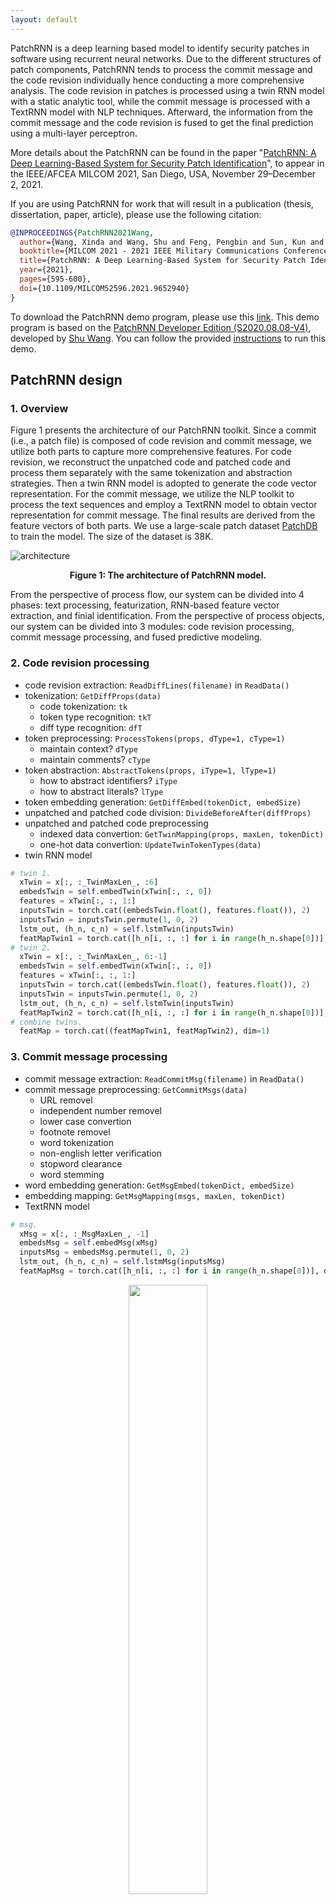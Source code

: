 ```yaml
---
layout: default
---
```


PatchRNN is a deep learning based model to identify security patches in software using recurrent neural networks. 
Due to the different structures of patch components, PatchRNN tends to process the commit message and the code revision individually hence conducting a more comprehensive analysis.
The code revision in patches is processed using a twin RNN model with a static analytic tool, while the commit message is processed with a TextRNN model with NLP techniques. 
Afterward, the information from the commit message and the code revision is fused to get the final prediction using a multi-layer perceptron.

More details about the PatchRNN can be found in the paper "[PatchRNN: A Deep Learning-Based System for Security Patch Identification](https://arxiv.org/pdf/2108.03358.pdf)", to appear in the IEEE/AFCEA MILCOM 2021, San Diego, USA, November 29–December 2, 2021.

If you are using PatchRNN for work that will result in a publication (thesis, dissertation, paper, article), please use the following citation:

```bibtex
@INPROCEEDINGS{PatchRNN2021Wang,
  author={Wang, Xinda and Wang, Shu and Feng, Pengbin and Sun, Kun and Jajodia, Sushil and Benchaaboun, Sanae and Geck, Frank},
  booktitle={MILCOM 2021 - 2021 IEEE Military Communications Conference (MILCOM)}, 
  title={PatchRNN: A Deep Learning-Based System for Security Patch Identification}, 
  year={2021},
  pages={595-600},
  doi={10.1109/MILCOM52596.2021.9652940}
}
```

To download the PatchRNN demo program, please use this [link](https://github.com/shuwang127/PatchRNN-demo).
This demo program is based on the [PatchRNN Developer Edition (S2020.08.08-V4)](https://github.com/shuwang127/PatchRNN), developed by [Shu Wang](https://shuwang127.github.io/). 
You can follow the provided [instructions](#instructions) to run this demo.

## PatchRNN design

### 1. Overview

Figure 1 presents the architecture of our PatchRNN toolkit.
Since a commit (i.e., a patch file) is composed of code revision and commit message, we utilize both parts to capture more comprehensive features. 
For code revision, we reconstruct the unpatched code and patched code and process them separately with the same tokenization and abstraction strategies.
Then a twin RNN model is adopted to generate the code vector representation. 
For the commit message, we utilize the NLP toolkit to process the text sequences and employ a TextRNN model to obtain vector representation for commit message.
The final results are derived from the feature vectors of both parts. 
We use a large-scale patch dataset [PatchDB](https://sunlab-gmu.github.io/PatchDB/) to train the model. The size of the dataset is 38K.

![architecture](https://shuwang127.github.io/PatchRNN-demo/img/architecture.png)
<p align="center"><strong>Figure 1: The architecture of PatchRNN model.</strong></p>

From the perspective of process flow, our system can be divided into 4 phases: text processing, featurization, RNN-based feature vector extraction, and finial identification. From the perspective of process objects, our system can be divided into 3 modules: code revision processing, commit message processing, and fused predictive modeling.

### 2. Code revision processing

- code revision extraction: `ReadDiffLines(filename)` in `ReadData()`
- tokenization: `GetDiffProps(data)`
  - code tokenization: `tk`
  - token type recognition: `tkT`
  - diff type recognition: `dfT`
- token preprocessing: `ProcessTokens(props, dType=1, cType=1)`
  - maintain context? `dType`
  - maintain comments? `cType`
- token abstraction: `AbstractTokens(props, iType=1, lType=1)`
  - how to abstract identifiers? `iType`
  - how to abstract literals? `lType`
- token embedding generation: `GetDiffEmbed(tokenDict, embedSize)`
- unpatched and patched code division: `DivideBeforeAfter(diffProps)`
- unpatched and patched code preprocessing
  - indexed data convertion: `GetTwinMapping(props, maxLen, tokenDict)`
  - one-hot data convertion: `UpdateTwinTokenTypes(data)`
- twin RNN model
``` python
# twin 1.
  xTwin = x[:, :_TwinMaxLen_, :6]
  embedsTwin = self.embedTwin(xTwin[:, :, 0])
  features = xTwin[:, :, 1:]
  inputsTwin = torch.cat((embedsTwin.float(), features.float()), 2)
  inputsTwin = inputsTwin.permute(1, 0, 2)
  lstm_out, (h_n, c_n) = self.lstmTwin(inputsTwin)
  featMapTwin1 = torch.cat([h_n[i, :, :] for i in range(h_n.shape[0])], dim=1)
# twin 2.
  xTwin = x[:, :_TwinMaxLen_, 6:-1]
  embedsTwin = self.embedTwin(xTwin[:, :, 0])
  features = xTwin[:, :, 1:]
  inputsTwin = torch.cat((embedsTwin.float(), features.float()), 2)
  inputsTwin = inputsTwin.permute(1, 0, 2)
  lstm_out, (h_n, c_n) = self.lstmTwin(inputsTwin)
  featMapTwin2 = torch.cat([h_n[i, :, :] for i in range(h_n.shape[0])], dim=1)
# combine twins.
  featMap = torch.cat((featMapTwin1, featMapTwin2), dim=1)
```

### 3. Commit message processing

- commit message extraction: `ReadCommitMsg(filename)` in `ReadData()`
- commit message preprocessing: `GetCommitMsgs(data)`
  - URL removel
  - independent number removel
  - lower case convertion
  - footnote removel
  - word tokenization
  - non-english letter verification
  - stopword clearance
  - word stemming
- word embedding generation: `GetMsgEmbed(tokenDict, embedSize)`
- embedding mapping: `GetMsgMapping(msgs, maxLen, tokenDict)`
- TextRNN model
``` python
# msg.
  xMsg = x[:, :_MsgMaxLen_, -1]
  embedsMsg = self.embedMsg(xMsg)
  inputsMsg = embedsMsg.permute(1, 0, 2)
  lstm_out, (h_n, c_n) = self.lstmMsg(inputsMsg)
  featMapMsg = torch.cat([h_n[i, :, :] for i in range(h_n.shape[0])], dim=1)
```

<div align=center><img src="https://shuwang127.github.io/PatchRNN-demo/img/TextRNN.png" width="50%" height="50%"></div>
<p align="center"><strong>Figure 2: The structure of TextRNN model.</strong></p>

### 4. Fused predictive modeling

- fully-connected network
``` python
# fc layers.
  featMap = self.fc1(featMap)
  if (0 == _TWIN_): # (only twins).
    final_out = self.fc2(featMap)
  elif (1 == _TWIN_): # (twins + msg).
    featMap = torch.cat((featMap, featMapMsg), dim=1)
    featMap = self.fc3(featMap)
    final_out = self.fc4(featMap)
  return self.softmax(final_out)     
```

## How to run PatchRNN-demo <span id="instructions"></span>

### 1. Install OS

We use **Ubuntu 20.04.3 LTS (Focal Fossa)** desktop version. \
Download Link: [https://releases.ubuntu.com/20.04/](https://releases.ubuntu.com/20.04/).

The virtualization software in our experiments is **VirtualBox 5.2.24**. \
Download Link: [https://www.virtualbox.org/wiki/Download_Old_Builds_5_2](https://www.virtualbox.org/wiki/Download_Old_Builds_5_2). \
You can use other software like VMware Workstation.

**System recommendation configurations:**\
RAM: >=2GB\
Disk: >=25GB\
CPU: 1 core in i7-7700HQ @ 2.8GHz

### 2. Download the source code from github

We use `home` directory to store the project folder.

```shell
cd ~
```

Install `git` tool.

```shell 
sudo apt install git
```

Download `PatchRNN-demo` project to local disk. (You may need to enter your github account/password.)

```shell 
git clone https://github.com/shuwang127/PatchRNN-demo
```

### 3. Install the dependencies.

3.1 Install `pip` tool for `python3`.

```shell 
sudo apt install python3-pip
```

3.2 Install common dependencies.

```shell 
pip3 install nltk==3.3
pip3 install natsort
pip3 install pandas
pip3 install sklearn
```

3.3 Install CPU-version PyTorch. Official website: https://pytorch.org/.

```shell 
pip3 install torch==1.7.1+cpu torchvision==0.8.2+cpu torchaudio==0.7.2 -f https://download.pytorch.org/whl/torch_stable.html
```

3.4 Install `clang` tool.

```shell 
pip3 install clang==6.0.0.2
```

Configurate the clang environment.

```shell 
sudo apt install clang
cd /usr/lib/x86_64-linux-gnu/
sudo ln -s libclang-*.so.1 libclang.so
```

### 4. Run the demo program.

```shell 
cd ~/PatchRNN-demo/
python3 demo.py
```

There are 56 input test samples stored in `~/PatchRNN-demo/testdata/`, the logging file of running demo is stored in `~/PatchRNN-demo/logs/PatchRNNdemo.log`.

```shell 
cat logs/PatchRNNdemo.log
```

We can find the logging results.

```
[INFO] <ReadData> Save 56 raw data to .//tmp//testdata.npy. [TIME: 0.05 sec]
[INFO] <GetDiffProps> Processing Tokens 1/56... [TIME: 3.16 sec]
...
[INFO] <GetDiffProps> Processing Tokens 56/56... [TIME: 63.98 sec]
[INFO] <GetDiffProps> Save 56 diff property data to .//tmp//testprops.npy. [TIME: 63.99 sec]
[INFO] <ProcessTokens> Delete the comment parts of the diff code. [TIME: 64.01 sec]
[INFO] <AbstractTokens> Abstract the tokens of identifiers with iType 1 (VARn/FUNCn). [TIME: 64.04 sec]
[INFO] <AbstractTokens> Abstract the tokens of literals, and comments with iType 1 (LITERAL/n/COMMENT). [TIME: 64.04 sec]
[INFO] <GetDiffEmbed> Create pre-trained embedding weights with 35575 * 128 matrix. [TIME: 64.37 sec]
[INFO] <DivideBeforeAfter> Divide diff code into BEFORE-version and AFTER-version code. [TIME: 64.38 sec]
[INFO] <DivideBeforeAfter> The max length in BEFORE/AFTER-version code is 2994 tokens. (hyperparameter: _TwinMaxLen_ = 800) [TIME: 64.38 sec]
[INFO] <GetTwinMapping> Create 56 feature data with 800 * 4 matrix. [TIME: 64.42 sec]
[INFO] <GetTwinMapping> Create 56 labels with 1 * 1 matrix. [TIME: 64.42 sec]
[INFO] <UpdateTwinTokenTypes> Update 56 feature data with 800 * 12 matrix. [TIME: 64.45 sec]
[INFO] <GetCommitMsg> Processing Commit 1/56... [TIME: 64.49 sec]
...
[INFO] <GetCommitMsg> Processing Commit 56/56... [TIME: 65.93 sec]
[INFO] <GetCommitMsg> Save 56 commit messages to .//tmp//testmsgs.npy. [TIME: 65.93 sec]
[INFO] <GetMsgEmbed> Create pre-trained embedding weights with 80831 * 128 matrix. [TIME: 66.69 sec]
[INFO] <GetMsgMapping> Create 56 feature data with 1 * 200 vector. [TIME: 66.7 sec]
[INFO] <GetMsgMapping> Create 56 labels with 1 * 1 matrix. [TIME: 66.7 sec]
[INFO] <CombineTwinMsgs> Combine the twin props with the commit messages. [TIME: 66.7 sec]
[INFO] <demoTwin> Load model parameters with GPU-torch! [TIME: 69.14 sec]
[INFO] <TwinRNNTest> Finish the prediction of test data. [TIME: 70.48 sec]
[INFO] <SaveResults> Save the final results in .//results/results.txt [TIME: 70.48 sec]
```

The output results are saved in `~/PatchRNN-demo/results/results.txt`.

```shell 
cat results/results.txt
```

You can find the results as the format of `filepath` and `prediction`. 

```shell 
.//testdata/nginx/release-1.19.0_release-1.19.1/0a683fdd.patch,1
.//testdata/nginx/release-1.19.0_release-1.19.1/1bbc37d3.patch,1
.//testdata/nginx/release-1.19.0_release-1.19.1/2afc050b.patch,0
.//testdata/nginx/release-1.19.0_release-1.19.1/2d4f04bb.patch,0
.//testdata/nginx/release-1.19.0_release-1.19.1/6bb43361.patch,1
...
```

1s means security patches, and 0s means non-security patches.

